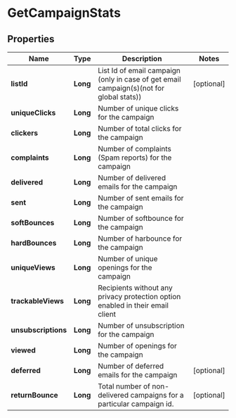 
# GetCampaignStats

## Properties
Name | Type | Description | Notes
------------ | ------------- | ------------- | -------------
**listId** | **Long** | List Id of email campaign (only in case of get email campaign(s)(not for global stats)) |  [optional]
**uniqueClicks** | **Long** | Number of unique clicks for the campaign | 
**clickers** | **Long** | Number of total clicks for the campaign | 
**complaints** | **Long** | Number of complaints (Spam reports) for the campaign | 
**delivered** | **Long** | Number of delivered emails for the campaign | 
**sent** | **Long** | Number of sent emails for the campaign | 
**softBounces** | **Long** | Number of softbounce for the campaign | 
**hardBounces** | **Long** | Number of harbounce for the campaign | 
**uniqueViews** | **Long** | Number of unique openings for the campaign | 
**trackableViews** | **Long** | Recipients without any privacy protection option enabled in their email client | 
**unsubscriptions** | **Long** | Number of unsubscription for the campaign | 
**viewed** | **Long** | Number of openings for the campaign | 
**deferred** | **Long** | Number of deferred emails for the campaign |  [optional]
**returnBounce** | **Long** | Total number of non-delivered campaigns for a particular campaign id. |  [optional]



